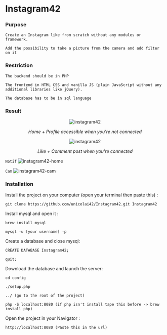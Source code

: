 # Instagram42

### Purpose
```
Create an Instagram like from scratch without any modules or framework.

Add the possibility to take a picture from the camera and add filter on it
```

### Restriction
```
The backend should be in PHP

The frontend in HTML CSS and vanilla JS (plain JavaScript without any additional libraries like jQuery).

The database has to be in sql language
```

### Result

<p align='center'><img src="https://media.giphy.com/media/25R4xK8Z8m3SzWOvo8/giphy.gif" alt='instagram42'/></p>
<p align='center'><i>Home + Profile accessible when you're not connected</i></p>

<p align='center'><img src="https://media.giphy.com/media/1AjVkD6Akvqa44GQqY/giphy.gif" alt='instagram42'/></p>
<p align='center'><i>Like + Comment post when you're connected</i></p>

```Notif```
![instagram42-home](https://media.giphy.com/media/WvuqZ64IcDw4Wed5oQ/giphy.gif)

```Cam```
![instagram42-cam](https://media.giphy.com/media/3fdDSYp26ucsyD4d8U/giphy.gif)



### Installation

Install the project on your computer (open your terminal then paste this) :
```
git clone https://github.com/unicolai42/Instagram42.git Instagram42
```

Install mysql and open it :
```
brew install mysql

mysql -u [your username] -p
```

Create a database and close mysql:
```
CREATE DATABASE Instagram42;

quit;
```

Download the database and launch the server:
```
cd config

./setup.php

../ (go to the root of the project)

php -S localhost:8080 (if php isn't install tape this before -> brew install php)
```

Open the project in your Navigator :
```
http://localhost:8080 (Paste this in the url)
```

